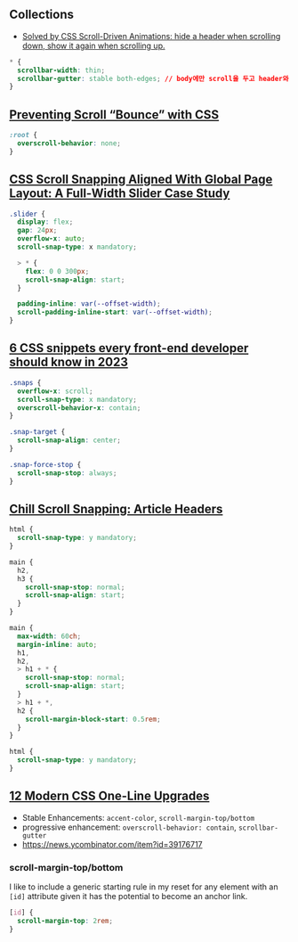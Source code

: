 
## Collections

- [Solved by CSS Scroll-Driven Animations: hide a header when scrolling down, show it again when scrolling up.](https://www.bram.us/2024/09/29/solved-by-css-scroll-driven-animations-hide-a-header-when-scrolling-up-show-it-again-when-scrolling-down/)

```css
* {
  scrollbar-width: thin;
  scrollbar-gutter: stable both-edges; // body에만 scroll을 두고 header와 body 영역이 차이나면 header에 활용할 수 있다.
}
```

## [Preventing Scroll “Bounce” with CSS](https://css-irl.info/preventing-overscroll-bounce-with-css/)

```css
:root {
  overscroll-behavior: none;
}
```

## [CSS Scroll Snapping Aligned With Global Page Layout: A Full-Width Slider Case Study](https://www.smashingmagazine.com/2023/12/css-scroll-snapping-aligned-global-page-layout-case-study/)

```scss
.slider {
  display: flex;
  gap: 24px;
  overflow-x: auto;
  scroll-snap-type: x mandatory;

  > * {
    flex: 0 0 300px;
    scroll-snap-align: start;
  }

  padding-inline: var(--offset-width);
  scroll-padding-inline-start: var(--offset-width);
}
```

## [6 CSS snippets every front-end developer should know in 2023](https://web.dev/articles/6-css-snippets-every-front-end-developer-should-know-in-2023?hl=en)

```css
.snaps {
  overflow-x: scroll;
  scroll-snap-type: x mandatory;
  overscroll-behavior-x: contain;
}

.snap-target {
  scroll-snap-align: center;
}

.snap-force-stop {
  scroll-snap-stop: always;
}
```

## [Chill Scroll Snapping: Article Headers](https://frontendmasters.com/blog/chill-scroll-snapping-article-headers/)

```css
html {
  scroll-snap-type: y mandatory;
}

main {
  h2,
  h3 {
    scroll-snap-stop: normal;
    scroll-snap-align: start;
  }
}
```

```css
main {
  max-width: 60ch;
  margin-inline: auto;
  h1,
  h2,
  > h1 + * {
    scroll-snap-stop: normal;
    scroll-snap-align: start;
  }
  > h1 + *,
  h2 {
    scroll-margin-block-start: 0.5rem;
  }
}

html {
  scroll-snap-type: y mandatory;
}
```

## [12 Modern CSS One-Line Upgrades](https://moderncss.dev/12-modern-css-one-line-upgrades/)

- Stable Enhancements: `accent-color`, `scroll-margin-top/bottom`
- progressive enhancement: `overscroll-behavior: contain`, `scrollbar-gutter`
- https://news.ycombinator.com/item?id=39176717

### scroll-margin-top/bottom

I like to include a generic starting rule in my reset for any element with an `[id]` attribute given it has the potential to become an anchor link.

```css
[id] {
  scroll-margin-top: 2rem;
}
```
